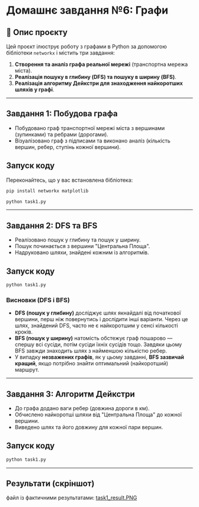 # Домашнє завдання №6: Графи

## 📘 Опис проєкту
Цей проєкт ілюструє роботу з графами в Python за допомогою бібліотеки `networkx` і містить три завдання:

1. **Створення та аналіз графа реальної мережі** (транспортна мережа міста).
2. **Реалізація пошуку в глибину (DFS) та пошуку в ширину (BFS)**.
3. **Реалізація алгоритму Дейкстри для знаходження найкоротших шляхів у графі**.

---

##  Завдання 1: Побудова графа
- Побудовано граф транспортної мережі міста з вершинами (зупинками) та ребрами (дорогами).
- Візуалізовано граф з підписами та виконано аналіз (кількість вершин, ребер, ступінь кожної вершини).

##  Запуск коду
Переконайтесь, що у вас встановлена бібліотека:

```bash
pip install networkx matplotlib
```
```bash
python task1.py 
```

---

##  Завдання 2: DFS та BFS
- Реалізовано пошук у глибину та пошук у ширину.
- Пошук починається з вершини "Центральна Площа".
- Надруковано шляхи, знайдені кожним із алгоритмів.

##  Запуск коду

```bash
python task1.py 
```

###  Висновки (DFS і BFS)

- **DFS (пошук у глибину)** досліджує шлях якнайдалі від початкової вершини, перш ніж повернутись і дослідити інші варіанти. Через це шлях, знайдений DFS, часто не є найкоротшим у сенсі кількості кроків.
- **BFS (пошук у ширину)** натомість обстежує граф пошарово — спершу всі сусіди, потім сусіди їхніх сусідів тощо. Завдяки цьому BFS завжди знаходить шлях з найменшою кількістю ребер.
- У випадку **незважених графів**, як у цьому завданні, **BFS зазвичай кращий**, якщо потрібно знайти оптимальний (найкоротший) маршрут.

---

##  Завдання 3: Алгоритм Дейкстри
- До графа додано ваги ребер (довжина дороги в км).
- Обчислено найкоротші шляхи від "Центральна Площа" до кожної вершини.
- Виведено шлях та його довжину для кожної пари вершин.

##  Запуск коду

```bash
python task1.py 
```

---

##  Результати (скріншот)

 файл із фактичними результатами:
[ task1_result.PNG](./task1_result.PNG)




